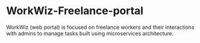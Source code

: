 # WorkWiz-Freelance-portal
WorkWiz (web portal) is focused on freelance workers and their interactions with admins to manage tasks built using microservices architecture.
